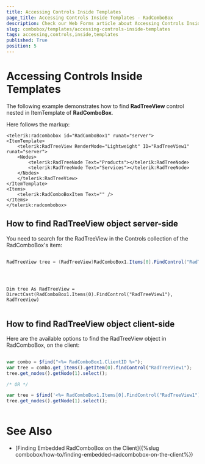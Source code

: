 ```yaml
---
title: Accessing Controls Inside Templates
page_title: Accessing Controls Inside Templates - RadComboBox
description: Check our Web Forms article about Accessing Controls Inside Templates.
slug: combobox/templates/accessing-controls-inside-templates
tags: accessing,controls,inside,templates
published: True
position: 5
---
```


# Accessing Controls Inside Templates



The following example demonstrates how to find **RadTreeView** control nested in ItemTemplate of **RadComboBox**.

Here follows the markup:

````ASPNET
<telerik:radcombobox id="RadComboBox1" runat="server">    
<ItemTemplate>                           
	<telerik:RadTreeView RenderMode="Lightweight" ID="RadTreeView1" runat="server">            
	<Nodes>                
		<telerik:RadTreeNode Text="Products"></telerik:RadTreeNode>                
		<telerik:RadTreeNode Text="Services"></telerik:RadTreeNode>            
	</Nodes>        
	</telerik:RadTreeView>    
</ItemTemplate>    
<Items>        
	<telerik:RadComboBoxItem Text="" />    
</Items>
</telerik:radcombobox>
````



## How to find RadTreeView object server-side

You need to search for the RadTreeView in the Controls collection of the RadComboBox's item:



````C#
	
RadTreeView tree = (RadTreeView)RadComboBox1.Items[0].FindControl("RadTreeView1");
	          
````
````VB.NET
	     
	
Dim tree As RadTreeView = DirectCast(RadComboBox1.Items(0).FindControl("RadTreeView1"), RadTreeView)
				
````


## How to find RadTreeView object client-side

Here are the available options to find the RadTreeView object in RadComboBox, on the client:

````JavaScript
	
var combo = $find("<%= RadComboBox1.ClientID %>");
var tree = combo.get_items().getItem(0).findControl("RadTreeView1"); 
tree.get_nodes().getNode(1).select();

/* OR */

var tree = $find('<%= RadComboBox1.Items[0].FindControl("RadTreeView1").ClientID %>'); 
tree.get_nodes().getNode(1).select();
	
````



# See Also

 * [Finding Embedded RadComboBox on the Client]({%slug combobox/how-to/finding-embedded-radcombobox-on-the-client%})
